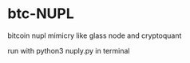 # btc-NUPL
bitcoin nupl mimicry like glass node and cryptoquant


run with python3 nuply.py in terminal
